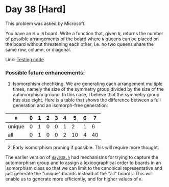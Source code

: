 # Day 38 \[Hard\]

This problem was asked by Microsoft.

You have an `N x N` board. Write a function that, given `N`, returns the number of possible arrangements of the board where
`N` queens can be placed on the board without threatening each other, i.e. no two queens share the same row, column, or diagonal.

Link: [Testing code](../../test/TestDay038.cpp)


### Possible future enhancements:

1. Isomorphism chechking. We are generating each arrangement multiple times, namely the size of the
symmetry group divided by the size of the automorphism ground. In this case, I believe that the
symmetry group has size eight. Here is a table that shows the difference between a full generation
and an isomorph-free generation:

| `n`    | 0 | 1 | 2 | 3 | 4 |  5 | 6 |  7 |
|--------|---|---|---|---|---|----|---|----|
| unique | 0 | 1 | 0 | 0 | 1 |  2 | 1 |  6 |
| all    | 0 | 1 | 0 | 0 | 2 | 10 | 4 | 40 |

2. Early isomorphism pruning if possible. This will require more thought.

The earlier version of [`day038.h`](day038.h) had mechanisms for trying to capture the automorphism group
and to assign a lexicographical order to boards in an isomorphism class so that we can limit to the
canonical representative and just generate the "unique" boards instead of the "all" boards. This will
enable us to generate more efficiently, and for higher values of `n`.
